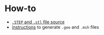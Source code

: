 # How-to
- [`.STEP` and `.stl` file source](https://grabcad.com/library/carotid-bifurcation-2)
- [instructions](https://www.youtube.com/watch?v=2PJc-kWgRW4) to generate `.geo` and `.msh` files 

